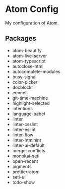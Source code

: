 # Atom Config

My configuration of [Atom](https://atom.io).

## Packages

* atom-beautify
* atom-live-server
* atom-typescript
* autoclose-html
* autocomplete-modules
* busy-signal
* color-picker
* docblockr
* emmet
* git-time-machine
* highlight-selected
* intentions
* language-babel
* linter
* linter-csslint
* linter-eslint
* linter-flow
* linter-htmlhint
* linter-ui-default
* merge-conflicts
* monokai-seti
* open-recent
* pigments
* prettier-atom
* seti-ui
* todo-show
